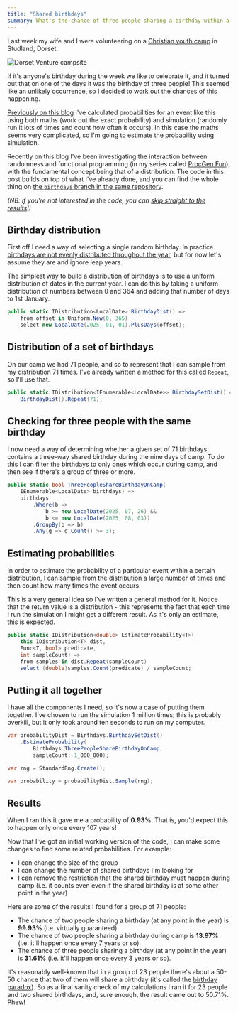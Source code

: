 ```yaml
---
title: "Shared birthdays"
summary: What's the chance of three people sharing a birthday within a week?
---
```


Last week my wife and I were volunteering on a [Christian youth
camp](https://www.dorsetventure.org.uk/) in Studland, Dorset.

![Dorset Venture
campsite](/assets/images/2025-08-07-birthdays/dorset-venture.jpg)

If it's anyone's birthday during the week we like to celebrate it, and it turned
out that on one of the days it was the birthday of three people! This seemed
like an unlikely occurrence, so I decided to work out the chances of this
happening.

[Previously on this blog](/2019/03/14/champions-league-draw/) I've calculated
probabilities for an event like this using both maths (work out the exact
probability) and simulation (randomly run it lots of times and count how often
it occurs). In this case the maths seems very complicated, so I'm going to
estimate the probability using simulation.

Recently on this blog I've been investigating the interaction between randomness
and functional programming (in my series called [ProcGen
Fun](/2024/12/18/PGF-00/#list-of-posts)), with the fundamental concept being
that of a distribution. The code in this post builds on top of what I've already
done, and you can find the whole thing on [the `birthdays` branch in the same
repository](https://github.com/djcarter85/ProcGenFun/tree/birthdays).

_(NB: if you're not interested in the code, you can [skip straight to the
results](#results)!)_

## Birthday distribution

First off I need a way of selecting a single random birthday. In practice
[birthdays are not evenly distributed throughout the
year](https://www.ons.gov.uk/peoplepopulationandcommunity/birthsdeathsandmarriages/livebirths/articles/howpopularisyourbirthday/2015-12-18),
but for now let's assume they are and ignore leap years.

The simplest way to build a distribution of birthdays is to use a uniform
distribution of dates in the current year. I can do this by taking a uniform
distribution of numbers between 0 and 364 and adding that number of days to 1st
January.

```cs
public static IDistribution<LocalDate> BirthdayDist() =>
    from offset in Uniform.New(0, 365)
    select new LocalDate(2025, 01, 01).PlusDays(offset);
```

## Distribution of a set of birthdays

On our camp we had 71 people, and so to represent that I can sample from my
distribution 71 times. I've already written a method for this called `Repeat`,
so I'll use that.

```cs
public static IDistribution<IEnumerable<LocalDate>> BirthdaySetDist() =>
    BirthdayDist().Repeat(71);
```

## Checking for three people with the same birthday

I now need a way of determining whether a given set of 71 birthdays contains a
three-way shared birthday during the nine days of camp. To do this I can filter
the birthdays to only ones which occur during camp, and then see if there's a
group of three or more.

```cs
public static bool ThreePeopleShareBirthdayOnCamp(
    IEnumerable<LocalDate> birthdays) =>
    birthdays
        .Where(b =>
            b >= new LocalDate(2025, 07, 26) &&
            b <= new LocalDate(2025, 08, 03))
        .GroupBy(b => b)
        .Any(g => g.Count() >= 3);
```

## Estimating probabilities

In order to estimate the probability of a particular event within a certain
distribution, I can sample from the distribution a large number of times and
then count how many times the event occurs.

This is a very general idea so I've written a general method for it. Notice that
the return value is a distribution - this represents the fact that each time I
run the simulation I might get a different result. As it's only an estimate,
this is expected.

```cs
public static IDistribution<double> EstimateProbability<T>(
    this IDistribution<T> dist,
    Func<T, bool> predicate,
    int sampleCount) =>
    from samples in dist.Repeat(sampleCount)
    select (double)samples.Count(predicate) / sampleCount;
```

## Putting it all together

I have all the components I need, so it's now a case of putting them together.
I've chosen to run the simulation 1 million times; this is probably overkill,
but it only took around ten seconds to run on my computer.

```cs
var probabilityDist = Birthdays.BirthdaySetDist()
    .EstimateProbability(
        Birthdays.ThreePeopleShareBirthdayOnCamp,
        sampleCount: 1_000_000);

var rng = StandardRng.Create();

var probability = probabilityDist.Sample(rng);
```

## <a name="results"></a> Results

When I ran this it gave me a probability of **0.93%**. That is, you'd expect this to
happen only once every 107 years!

Now that I've got an initial working version of the code, I can make some
changes to find some related probabilities. For example:

- I can change the size of the group
- I can change the number of shared birthdays I'm looking for
- I can remove the restriction that the shared birthday must happen during camp
  (i.e. it counts even even if the shared birthday is at some other point in the
  year)

Here are some of the results I found for a group of 71 people:

- The chance of two people sharing a birthday (at any point in the year) is
  **99.93%** (i.e. virtually guaranteed).
- The chance of two people sharing a birthday during camp is **13.97%** (i.e. it'll
  happen once every 7 years or so).
- The chance of three people sharing a birthday (at any point in the year) is
  **31.61%** (i.e. it'll happen once every 3 years or so).

It's reasonably well-known that in a group of 23 people there's about a 50-50
chance that two of them will share a birthday (it's called the [birthday
paradox](https://en.wikipedia.org/wiki/Birthday_problem)). So as a final sanity
check of my calculations I ran it for 23 people and two shared birthdays, and,
sure enough, the result came out to 50.71%. Phew!
